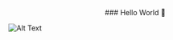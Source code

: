 

<div align="center">
### Hello World 👋
</div>

![Alt Text](https://media1.tenor.com/images/505ddb5e0b0e8c3e96b66e1469ef47c1/tenor.gif?itemid=4903969)


<!--
**Victomas97/Victomas97** is a ✨ _special_ ✨ repository because its `README.md` (this file) appears on your GitHub profile.
Here are some ideas to get you started:

- 🔭 I’m currently working on ...
- 🌱 I’m currently learning ...
- 👯 I’m looking to collaborate on ...
- 🤔 I’m looking for help with ...
- 💬 Ask me about ...
- 📫 How to reach me: ...
- 😄 Pronouns: ...
- ⚡ Fun fact: ...
-->
